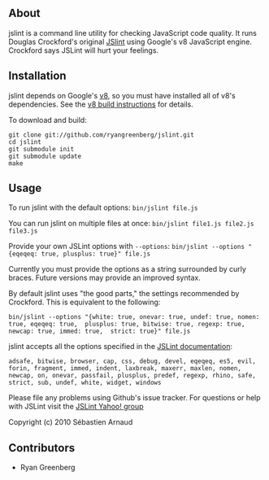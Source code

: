 ## About ##

jslint is a command line utility for checking JavaScript code quality. It runs Douglas Crockford's original
[JSlint](http://www.jslint.com) using Google's v8 JavaScript engine. Crockford says JSLint will hurt your feelings.

## Installation ##
jslint depends on Google's [v8](http://code.google.com/p/v8/), so you must have installed all of v8's dependencies. See
the [v8 build instructions](http://code.google.com/apis/v8/build.html#pre_reqs) for details.

To download and build:

    git clone git://github.com/ryangreenberg/jslint.git
    cd jslint
    git submodule init
    git submodule update
    make

## Usage ##

To run jslint with the default options:
`bin/jslint file.js`

You can run jslint on multiple files at once:
`bin/jslint file1.js file2.js file3.js`

Provide your own JSLint options with `--options`:
`bin/jslint --options "{eqeqeq: true, plusplus: true}" file.js`

Currently you must provide the options as a string surrounded by curly braces. Future versions may provide an improved syntax.

By default jslint uses "the good parts," the settings recommended by Crockford. This is equivalent to the following:

`bin/jslint --options "{white: true, onevar: true, undef: true, nomen: true, eqeqeq: true, 
plusplus: true, bitwise: true, regexp: true, newcap: true, immed: true, 
strict: true}" file.js`

jslint accepts all the options specified in the [JSLint documentation](http://www.jslint.com/lint.html#options):

`adsafe, bitwise, browser, cap, css, debug, devel, eqeqeq, es5, evil, forin, fragment, immed, indent, laxbreak, maxerr, maxlen, nomen, newcap, on, onevar, passfail, plusplus, predef, regexp, rhino, safe, strict, sub, undef, white, widget, windows`

Please file any problems using Github's issue tracker. For questions or help with JSLint visit the [JSLint Yahoo! group](http://tech.groups.yahoo.com/group/jslint_com/)

Copyright (c) 2010 Sébastien Arnaud

## Contributors ##
- Ryan Greenberg